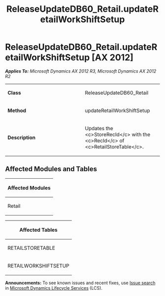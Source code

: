 ﻿---
title: ReleaseUpdateDB60_Retail.updateRetailWorkShiftSetup
TOCTitle: ReleaseUpdateDB60_Retail.updateRetailWorkShiftSetup
ms:assetid: 40e10174-cc00-c032-2dcd-18b4cf03b951
ms:mtpsurl: https://msdn.microsoft.com/en-us/library/JJ718813(v=AX.60)
ms:contentKeyID: 49707857
ms.date: 05/18/2015
mtps_version: v=AX.60
---

# ReleaseUpdateDB60\_Retail.updateRetailWorkShiftSetup [AX 2012]


_**Applies To:** Microsoft Dynamics AX 2012 R3, Microsoft Dynamics AX 2012 R2_

<table>
<colgroup>
<col style="width: 50%" />
<col style="width: 50%" />
</colgroup>
<tbody>
<tr class="odd">
<td><p><strong>Class</strong></p></td>
<td><p>ReleaseUpdateDB60_Retail</p></td>
</tr>
<tr class="even">
<td><p><strong>Method</strong></p></td>
<td><p>updateRetailWorkShiftSetup</p></td>
</tr>
<tr class="odd">
<td><p><strong>Description</strong></p></td>
<td><p>Updates the &lt;c&gt;StoreRecId&lt;/c&gt; with the &lt;c&gt;RecId&lt;/c&gt; of &lt;c&gt;RetailStoreTable&lt;/c&gt;.</p></td>
</tr>
</tbody>
</table>


## Affected Modules and Tables

<table>
<colgroup>
<col style="width: 100%" />
</colgroup>
<thead>
<tr class="header">
<th><p>Affected Modules</p></th>
</tr>
</thead>
<tbody>
<tr class="odd">
<td><p>Retail</p></td>
</tr>
</tbody>
</table>


<table>
<colgroup>
<col style="width: 100%" />
</colgroup>
<thead>
<tr class="header">
<th><p>Affected Tables</p></th>
</tr>
</thead>
<tbody>
<tr class="odd">
<td><p>RETAILSTORETABLE</p></td>
</tr>
<tr class="even">
<td><p>RETAILWORKSHIFTSETUP</p></td>
</tr>
</tbody>
</table>

  
**Announcements:** To see known issues and recent fixes, use [Issue search](http://go.microsoft.com/fwlink/?linkid=389258) in [Microsoft Dynamics Lifecycle Services](http://go.microsoft.com/fwlink/?linkid=306505) (LCS).

